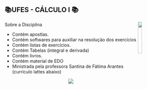 
## 📚UFES - CÁLCULO I 📚
<img align="right" width="16%" src="https://user-images.githubusercontent.com/80075307/220129072-48d5ff96-a10d-4e0b-9024-9374bee2c0c2.svg">

Sobre a Disciplina
  * Contém apostlas.
  * Contém softwares para auxiliar na resolução dos exercícios
  * Contém listas de exercícios.
  * Contém Tabelas (integral e derivada)
  * Contém livros.
  * Contém material de EDO
  * Ministrada pela professora Santina de Fátima Arantes (currículo lattes abaixo)
  
<div align="center">
    <a href="http://lattes.cnpq.br/0862910163544421" target="_blank"
      ><img
        src="https://img.shields.io/badge/-Currículo Lattes-%230077B5?style=for-the-badge&logo=linkedin&logoColor=white"
        target="_blank"
  </div>
